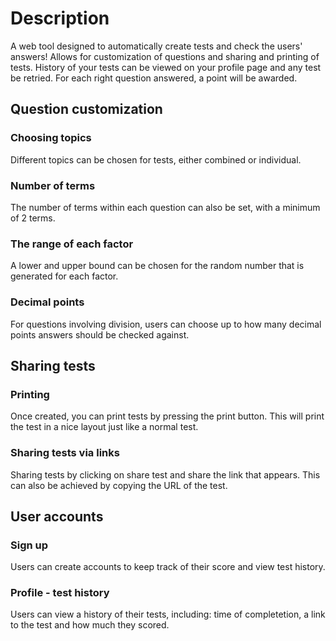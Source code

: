 # Description

A web tool designed to automatically create tests and check the users' answers! Allows for customization of questions and sharing and printing of tests. History of your tests can be viewed on your profile page and any test be retried. For each right question answered, a point will be awarded.

## Question customization

### Choosing topics

Different topics can be chosen for tests, either combined or individual. 

### Number of terms

The number of terms within each question can also be set, with a minimum of 2 terms.

### The range of each factor

A lower and upper bound can be chosen for the random number that is generated for each factor.

### Decimal points

For questions involving division, users can choose up to how many decimal points answers should be checked against.

## Sharing tests

### Printing

Once created, you can print tests by pressing the print button. This will print the test in a nice layout just like a normal test.

### Sharing tests via links

Sharing tests by clicking on share test and share the link that appears. This can also be achieved by copying the URL of the test.

## User accounts

### Sign up

Users can create accounts to keep track of their score and view test history.

### Profile - test history

Users can view a history of their tests, including: time of completetion, a link to the test and how much they scored.